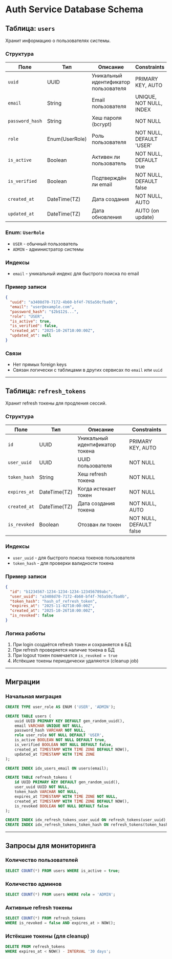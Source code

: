 # Auth Service Database Schema

## Таблица: `users`

Хранит информацию о пользователях системы.

### Структура

| Поле | Тип | Описание | Constraints |
|------|-----|----------|-------------|
| `uuid` | UUID | Уникальный идентификатор пользователя | PRIMARY KEY, AUTO |
| `email` | String | Email пользователя | UNIQUE, NOT NULL, INDEX |
| `password_hash` | String | Хеш пароля (bcrypt) | NOT NULL |
| `role` | Enum(UserRole) | Роль пользователя | NOT NULL, DEFAULT 'USER' |
| `is_active` | Boolean | Активен ли пользователь | NOT NULL, DEFAULT true |
| `is_verified` | Boolean | Подтверждён ли email | NOT NULL, DEFAULT false |
| `created_at` | DateTime(TZ) | Дата создания | NOT NULL, AUTO |
| `updated_at` | DateTime(TZ) | Дата обновления | AUTO (on update) |

### Enum: `UserRole`
- `USER` - обычный пользователь
- `ADMIN` - администратор системы

### Индексы
- `email` - уникальный индекс для быстрого поиска по email

### Пример записи
```json
{
  "uuid": "a3408d70-7172-4b60-bf4f-765a50cfba0b",
  "email": "user@example.com",
  "password_hash": "$2b$12$...",
  "role": "USER",
  "is_active": true,
  "is_verified": false,
  "created_at": "2025-10-26T10:00:00Z",
  "updated_at": null
}
```

### Связи
- Нет прямых foreign keys
- Связан логически с таблицами в других сервисах по `email` или `uuid`

---

## Таблица: `refresh_tokens`

Хранит refresh токены для продления сессий.

### Структура

| Поле | Тип | Описание | Constraints |
|------|-----|----------|-------------|
| `id` | UUID | Уникальный идентификатор токена | PRIMARY KEY, AUTO |
| `user_uuid` | UUID | UUID пользователя | NOT NULL |
| `token_hash` | String | Хеш refresh токена | NOT NULL |
| `expires_at` | DateTime(TZ) | Когда истекает токен | NOT NULL |
| `created_at` | DateTime(TZ) | Дата создания токена | NOT NULL, AUTO |
| `is_revoked` | Boolean | Отозван ли токен | NOT NULL, DEFAULT false |

### Индексы
- `user_uuid` - для быстрого поиска токенов пользователя
- `token_hash` - для проверки валидности токена

### Пример записи
```json
{
  "id": "b1234567-1234-1234-1234-123456789abc",
  "user_uuid": "a3408d70-7172-4b60-bf4f-765a50cfba0b",
  "token_hash": "hash_of_refresh_token",
  "expires_at": "2025-11-02T10:00:00Z",
  "created_at": "2025-10-26T10:00:00Z",
  "is_revoked": false
}
```

### Логика работы
1. При login создаётся refresh токен и сохраняется в БД
2. При refresh проверяется наличие токена в БД
3. При logout токен помечается `is_revoked = true`
4. Истёкшие токены периодически удаляются (cleanup job)

---

## Миграции

### Начальная миграция
```sql
CREATE TYPE user_role AS ENUM ('USER', 'ADMIN');

CREATE TABLE users (
    uuid UUID PRIMARY KEY DEFAULT gen_random_uuid(),
    email VARCHAR UNIQUE NOT NULL,
    password_hash VARCHAR NOT NULL,
    role user_role NOT NULL DEFAULT 'USER',
    is_active BOOLEAN NOT NULL DEFAULT true,
    is_verified BOOLEAN NOT NULL DEFAULT false,
    created_at TIMESTAMP WITH TIME ZONE DEFAULT NOW(),
    updated_at TIMESTAMP WITH TIME ZONE
);

CREATE INDEX idx_users_email ON users(email);

CREATE TABLE refresh_tokens (
    id UUID PRIMARY KEY DEFAULT gen_random_uuid(),
    user_uuid UUID NOT NULL,
    token_hash VARCHAR NOT NULL,
    expires_at TIMESTAMP WITH TIME ZONE NOT NULL,
    created_at TIMESTAMP WITH TIME ZONE DEFAULT NOW(),
    is_revoked BOOLEAN NOT NULL DEFAULT false
);

CREATE INDEX idx_refresh_tokens_user_uuid ON refresh_tokens(user_uuid);
CREATE INDEX idx_refresh_tokens_token_hash ON refresh_tokens(token_hash);
```

---

## Запросы для мониторинга

### Количество пользователей
```sql
SELECT COUNT(*) FROM users WHERE is_active = true;
```

### Количество админов
```sql
SELECT COUNT(*) FROM users WHERE role = 'ADMIN';
```

### Активные refresh токены
```sql
SELECT COUNT(*) FROM refresh_tokens 
WHERE is_revoked = false AND expires_at > NOW();
```

### Истёкшие токены (для cleanup)
```sql
DELETE FROM refresh_tokens 
WHERE expires_at < NOW() - INTERVAL '30 days';
```

